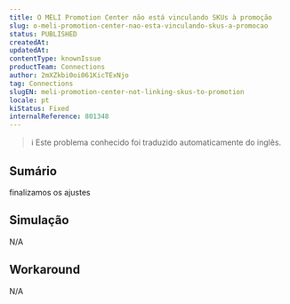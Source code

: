 ```yaml
---
title: O MELI Promotion Center não está vinculando SKUs à promoção
slug: o-meli-promotion-center-nao-esta-vinculando-skus-a-promocao
status: PUBLISHED
createdAt: 
updatedAt: 
contentType: knownIssue
productTeam: Connections
author: 2mXZkbi0oi061KicTExNjo
tag: Connections
slugEN: meli-promotion-center-not-linking-skus-to-promotion
locale: pt
kiStatus: Fixed
internalReference: 801348
---
```


>ℹ️ Este problema conhecido foi traduzido automaticamente do inglês.

## Sumário


finalizamos os ajustes
## Simulação


N/A


## Workaround


N/A



